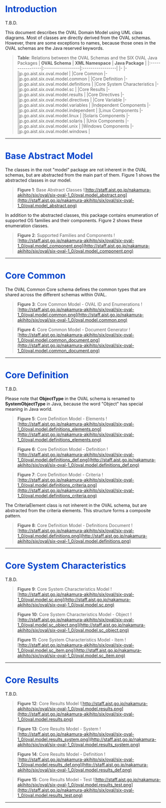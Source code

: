 # <font color='#0044CC'>Introduction</font> #

T.B.D.

This document describes the OVAL Domain Model
using UML class diagrams.
Most of classes are directly derived from
the OVAL schemas.
However, there are some exceptions to names,
because those ones in the OVAL schemas are
the Java reserved keywords.


> <b>Table</b>: Relations between the OVAL Schemas and the SIX OVAL Java Packages
| **OVAL Schema**  | **XML Namespace** | **Java Package** |
|:-----------------|:------------------|:-----------------|
|-                 |-                  |jp.go.aist.six.oval.model |
|Core Common       |-                  |jp.go.aist.six.oval.model.common |
|Core Definition   |-                  |jp.go.aist.six.oval.model.definitions |
|Core System Characteristics |-                  |jp.go.aist.six.oval.model.sc |
|Core Results      |-                  |jp.go.aist.six.oval.model.results |
|Core Directives   |-                  |jp.go.aist.six.oval.model.directives |
|Core Variable     |-                  |jp.go.aist.six.oval.model.variables |
|Independent Components |-                  |jp.go.aist.six.oval.model.independent |
|Linux Components  |-                  |jp.go.aist.six.oval.model.linux |
|Solaris Components |-                  |jp.go.aist.six.oval.model.solaris |
|Unix Components   |-                  |jp.go.aist.six.oval.model.unix |
|Windows Components |-                  |jp.go.aist.six.oval.model.windows |



---

# <font color='#0044CC'>Base Abstract Model</font> #

The classes in the root "model" package are
not inherent in the OVAL schemas,
but are abstracted from the main part of them.
Figure 1 shows the abstracted classes in our model.


> <b>Figure 1</b>: Base Abstract Classes
![http://staff.aist.go.jp/nakamura-akihito/six/oval/six-oval-1_0/oval.model_abstract.png](http://staff.aist.go.jp/nakamura-akihito/six/oval/six-oval-1_0/oval.model_abstract.png)


In addition to the abstracted classes,
this package contains enumeration of
supported OS families and their components.
Figure 2 shows these enumeration classes.

> <b>Figure 2</b>: Supported Families and Components
![http://staff.aist.go.jp/nakamura-akihito/six/oval/six-oval-1_0/oval.model_component.png](http://staff.aist.go.jp/nakamura-akihito/six/oval/six-oval-1_0/oval.model_component.png)




---

# <font color='#0044CC'>Core Common</font> #

The OVAL Common Core schema defines the common types
that are shared across the different schemas within OVAL.

> <b>Figure 3</b>: Core Common Model - OVAL ID and Enumerations
![http://staff.aist.go.jp/nakamura-akihito/six/oval/six-oval-1_0/oval.model.common.png](http://staff.aist.go.jp/nakamura-akihito/six/oval/six-oval-1_0/oval.model.common.png)


> <b>Figure 4</b>: Core Common Model - Document Generator
![http://staff.aist.go.jp/nakamura-akihito/six/oval/six-oval-1_0/oval.model.common_document.png](http://staff.aist.go.jp/nakamura-akihito/six/oval/six-oval-1_0/oval.model.common_document.png)




---

# <font color='#0044CC'>Core Definition</font> #

T.B.D.

Please note that
**ObjectType** in the OVAL schema is
renamed to **SystemObjectType** in Java,
because the word "Object" has special meaning in Java world.


> <b>Figure 5</b>: Core Definition Model - Elements
![http://staff.aist.go.jp/nakamura-akihito/six/oval/six-oval-1_0/oval.model.definitions_elements.png](http://staff.aist.go.jp/nakamura-akihito/six/oval/six-oval-1_0/oval.model.definitions_elements.png)


> <b>Figure 6</b>: Core Definition Model - Definition
![http://staff.aist.go.jp/nakamura-akihito/six/oval/six-oval-1_0/oval.model.definitions_def.png](http://staff.aist.go.jp/nakamura-akihito/six/oval/six-oval-1_0/oval.model.definitions_def.png)


> <b>Figure 7</b>: Core Definition Model - Criteria
![http://staff.aist.go.jp/nakamura-akihito/six/oval/six-oval-1_0/oval.model.definitions_criteria.png](http://staff.aist.go.jp/nakamura-akihito/six/oval/six-oval-1_0/oval.model.definitions_criteria.png)

The CriteriaElement class is
not inherent in the OVAL schema,
but are abstracted from the criteria elements.
This structure forms a composite pattern.



> <b>Figure 8</b>: Core Definition Model - Definitions Document
![http://staff.aist.go.jp/nakamura-akihito/six/oval/six-oval-1_0/oval.model.definitions.png](http://staff.aist.go.jp/nakamura-akihito/six/oval/six-oval-1_0/oval.model.definitions.png)




---

# <font color='#0044CC'>Core System Characteristics</font> #

T.B.D.

> <b>Figure 9</b>: Core System Characteristics Model
![http://staff.aist.go.jp/nakamura-akihito/six/oval/six-oval-1_0/oval.model.sc.png](http://staff.aist.go.jp/nakamura-akihito/six/oval/six-oval-1_0/oval.model.sc.png)


> <b>Figure 10</b>: Core System Characteristics Model - Object
![http://staff.aist.go.jp/nakamura-akihito/six/oval/six-oval-1_0/oval.model.sc_object.png](http://staff.aist.go.jp/nakamura-akihito/six/oval/six-oval-1_0/oval.model.sc_object.png)


> <b>Figure 11</b>: Core System Characteristics Model - Item
![http://staff.aist.go.jp/nakamura-akihito/six/oval/six-oval-1_0/oval.model.sc_item.png](http://staff.aist.go.jp/nakamura-akihito/six/oval/six-oval-1_0/oval.model.sc_item.png)




---

# <font color='#0044CC'>Core Results</font> #

T.B.D.

> <b>Figure 12</b>: Core Results Model
![http://staff.aist.go.jp/nakamura-akihito/six/oval/six-oval-1_0/oval.model.results.png](http://staff.aist.go.jp/nakamura-akihito/six/oval/six-oval-1_0/oval.model.results.png)


> <b>Figure 13</b>: Core Results Model - System
![http://staff.aist.go.jp/nakamura-akihito/six/oval/six-oval-1_0/oval.model.results_system.png](http://staff.aist.go.jp/nakamura-akihito/six/oval/six-oval-1_0/oval.model.results_system.png)


> <b>Figure 14</b>: Core Results Model - Definition
![http://staff.aist.go.jp/nakamura-akihito/six/oval/six-oval-1_0/oval.model.results_def.png](http://staff.aist.go.jp/nakamura-akihito/six/oval/six-oval-1_0/oval.model.results_def.png)


> <b>Figure 15</b>: Core Results Model - Test
![http://staff.aist.go.jp/nakamura-akihito/six/oval/six-oval-1_0/oval.model.results_test.png](http://staff.aist.go.jp/nakamura-akihito/six/oval/six-oval-1_0/oval.model.results_test.png)




---
